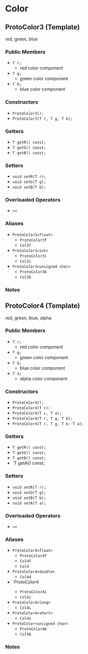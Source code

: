 # Color

## ProtoColor3 (Template)

red, green, blue

### Public Members
  - `T r;`
    - red color component
  - `T g;`
    - green color component
  - `T b;`
    - blue color component

### Constructors
  - `ProtoColor3();`
  - `ProtoColor3(T r, T g, T b);`

### Getters
  - `T getR() const;`
  - `T getG() const;`
  - `T getB() const;`

### Setters
  - `void setR(T r);`
  - `void setG(T g);`
  - `void setB(T b);`

### Overloaded Operators
  - `<<`

### Aliases
  - `ProtoColor3<float>`
    - `ProtoColor3f`
    - `Col3f`
  - `ProtoColor3<int>`
    - `ProtoColor3i`
    - `Col3i`
  - `ProtoColor3<unsigned char>`
    - `ProtoColor3b`
    - `Col3b`

### Notes

## ProtoColor4 (Template)

red, green, blue, alpha

### Public Members
  - `T r;`
    - red color component
  - `T g;`
    - green color component
  - `T b;`
    - blue color component
  - `T a;`
    - alpha color component

### Constructors
  - `ProtoColor4();`
  - `ProtoColor4(T c);`
  - `ProtoColor4(T c, T a);`
  - `ProtoColor4(T r, T g, T b);`
  - `ProtoColor4(T r, T g, T b, T a);`

### Getters
  - `T getR() const;`
  - `T getG() const;`
  - `T getB() const;`
  - `T getA() const;

### Setters
  - `void setR(T r);`
  - `void setG(T g);`
  - `void setB(T b);`
  - `void setA(T a);`

### Overloaded Operators
  - `<<`

### Aliases
  - `ProtoColor4<float>`
    - `ProtoColor4f`
    - `Col4f`
    - `Col4`
  - `ProtoColor4<double>`
    - `Col4d`
  - `ProtoColor4<int>
    - `ProtoColor4i`
    - `Col4i`
  - `ProtoColor4<long>`
    - `Col4L`
  - `ProtoColor4<short>`
    - `Col4s`
  - `ProtoColor<unsigned char>`
    - `ProtoColor4b`
    - `Col4b`

### Notes
